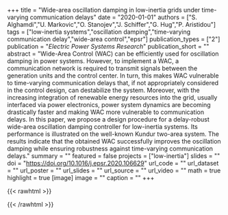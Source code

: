 +++
title = "Wide-area oscillation damping in low-inertia grids under time-varying communication delays"
date = "2020-01-01"
authors = ["S. Alghamdi","U. Markovic","O. Stanojev","J. Schiffer","G. Hug","P. Aristidou"]
tags = ["low-inertia systems","oscillation damping","time-varying communication delay","wide-area control","epsr"]
publication_types = ["2"]
publication = "_Electric Power Systems Research_"
publication_short = ""
abstract = "Wide-Area Control (WAC) can be efficiently used for oscillation damping in power systems. However, to implement a WAC, a communication network is required to transmit signals between the generation units and the control center. In turn, this makes WAC vulnerable to time-varying communication delays that, if not appropriately considered in the control design, can destabilize the system. Moreover, with the increasing integration of renewable energy resources into the grid, usually interfaced via power electronics, power system dynamics are becoming drastically faster and making WAC more vulnerable to communication delays. In this paper, we propose a design procedure for a delay-robust wide-area oscillation damping controller for low-inertia systems. Its performance is illustrated on the well-known Kundur two-area system. The results indicate that the obtained WAC successfully improves the oscillation damping while ensuring robustness against time-varying communication delays."
summary = ""
featured = false
projects = ["low-inertia"]
slides = ""
doi = "https://doi.org/10.1016/j.epsr.2020.106629"
url_code = ""
url_dataset = ""
url_poster = ""
url_slides = ""
url_source = ""
url_video = ""
math = true
highlight = true
[image]
image = ""
caption = ""
+++

{{< rawhtml >}}
<div data-badge-details="right" data-badge-type="medium-donut" data-doi="https://doi.org/10.1016/j.epsr.2020.106629" data-hide-no-mentions="true" class="altmetric-embed"></div>
{{< /rawhtml >}}
